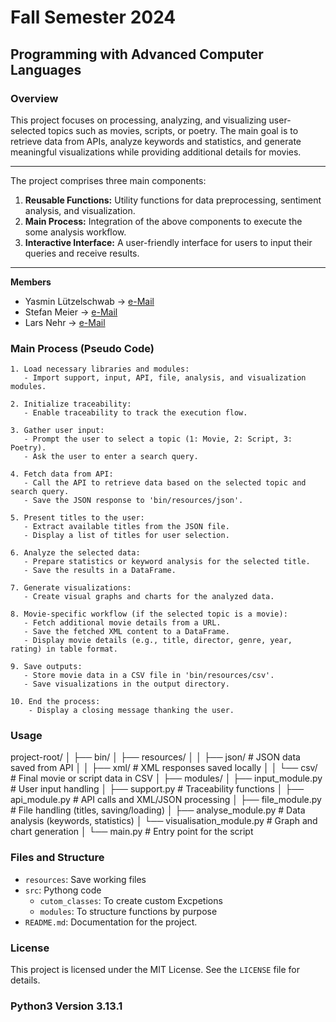 # Fall Semester 2024
## Programming with Advanced Computer Languages

### Overview
This project focuses on processing, analyzing, and visualizing user-selected topics such as movies, scripts, or poetry. The main goal is to retrieve data from APIs, analyze keywords and statistics, and generate meaningful visualizations while providing additional details for movies.

---
The project comprises three main components:
1. **Reusable Functions:** Utility functions for data preprocessing, sentiment analysis, and visualization.
2. **Main Process:** Integration of the above components to execute the some analysis workflow.
3. **Interactive Interface:** A user-friendly interface for users to input their queries and receive results.

---
**Members**
- Yasmin Lützelschwab → [e-Mail](mailto:yasminesmeralda.luetzelschwab@student.unisg.ch)
- Stefan Meier → [e-Mail](mailto:stefan.meier@student.unisg.ch)
- Lars Nehr → [e-Mail](mailto:lars.nehr@student.unisg.ch)


### Main Process (Pseudo Code)

```plaintext
1. Load necessary libraries and modules:
   - Import support, input, API, file, analysis, and visualization modules.

2. Initialize traceability:
   - Enable traceability to track the execution flow.

3. Gather user input:
   - Prompt the user to select a topic (1: Movie, 2: Script, 3: Poetry).
   - Ask the user to enter a search query.

4. Fetch data from API:
   - Call the API to retrieve data based on the selected topic and search query.
   - Save the JSON response to 'bin/resources/json'.

5. Present titles to the user:
   - Extract available titles from the JSON file.
   - Display a list of titles for user selection.

6. Analyze the selected data:
   - Prepare statistics or keyword analysis for the selected title.
   - Save the results in a DataFrame.

7. Generate visualizations:
   - Create visual graphs and charts for the analyzed data.

8. Movie-specific workflow (if the selected topic is a movie):
   - Fetch additional movie details from a URL.
   - Save the fetched XML content to a DataFrame.
   - Display movie details (e.g., title, director, genre, year, rating) in table format.

9. Save outputs:
   - Store movie data in a CSV file in 'bin/resources/csv'.
   - Save visualizations in the output directory.

10. End the process:
    - Display a closing message thanking the user.

```


### Usage

project-root/
│
├── bin/
│   ├── resources/
│   │   ├── json/             # JSON data saved from API
│   │   ├── xml/              # XML responses saved locally
│   │   └── csv/              # Final movie or script data in CSV
│
├── modules/
│   ├── input_module.py       # User input handling
│   ├── support.py            # Traceability functions
│   ├── api_module.py         # API calls and XML/JSON processing
│   ├── file_module.py        # File handling (titles, saving/loading)
│   ├── analyse_module.py     # Data analysis (keywords, statistics)
│   └── visualisation_module.py  # Graph and chart generation
│
└── main.py                   # Entry point for the script


### Files and Structure

- `resources`: Save working files
- `src`: Pythong code
   - `cutom_classes`: To create custom Excpetions
   - `modules`: To structure functions by purpose
- `README.md`: Documentation for the project.


### License

This project is licensed under the MIT License. See the `LICENSE` file for details.


### Python3 Version 3.13.1